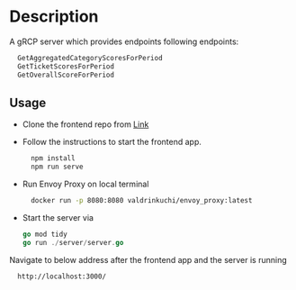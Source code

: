 # Description

A gRCP server which provides endpoints following endpoints:
```sh
  GetAggregatedCategoryScoresForPeriod
  GetTicketScoresForPeriod
  GetOverallScoreForPeriod
```

## Usage

* Clone the frontend repo from [Link](https://github.com/valdrinkuchi/score_web)
* Follow the instructions to start the frontend app.
  ```sh
    npm install
    npm run serve
  ```
* Run Envoy Proxy on local terminal
  ```sh
    docker run -p 8080:8080 valdrinkuchi/envoy_proxy:latest
  ``` 
  
* Start the server via 
    ```go
    go mod tidy
    go run ./server/server.go
    ```

Navigate to below address after the frontend app and the server is running
```sh
  http://localhost:3000/
```
